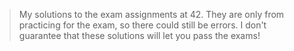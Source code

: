 > My solutions to the exam assignments at 42.
> They are only from practicing for the exam, so there could still be errors.
> I don't guarantee that these solutions will let you pass the exams!
